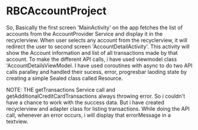 # RBCAccountProject
So, Basically the first screen 'MainActivity' on the app fetches the list of accounts from the AccountProvider Service and display it in the recyclerview.
When user selects any account from the recyclerview, it will redirect the user to second screen 'AccountDetailActivity'. This activity will show the Account information and list of all transactions made by that account.
To make the different API calls, i have used viewmodel class 'AccountDetailsViewModel. I have used coroutines with async to do two API calls paralley and handled their sucess, error, progresbar laoding state by creating a simple Sealed class called Resource.

NOTE: THE getTransactions Service call and getAdditionalCreditCardTransactions always throwing error. So i couldn't have a chance to work with the success data. But i have created recyclerview and adapter class for listing transactions.
While doing the API call, whenever an error occurs, i will display that errorMessage in a textview.
